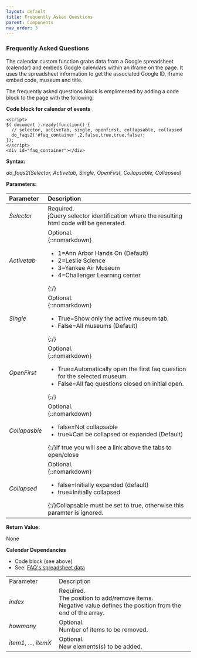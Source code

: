 ```yaml
---
layout: default
title: Frequently Asked Questions
parent: Components
nav_order: 3
---
```


### Frequently Asked Questions

The calendar custom function grabs data from a Google spreadsheet (calendar) and embeds Google calendars within an iframe on the page.  It uses the spreadsheet information to get the associated Google ID, iframe embed code, museum and title.

The frequently asked questions block is emplimented by adding a code block to the page with the following:

**Code block for calendar of events**
```
<script>
$( document ).ready(function() { 
  // selector, activeTab, single, openfirst, collapsable, collapsed 
  do_faqs2('#faq_container',2,false,true,true,false);
});
</script>
<div id="faq_container"></div>
```

**Syntax:**

*do_faqs2(Selector, Activetab, Single, OpenFirst, Collapsable, Collapsed)*

**Parameters:**

| Parameter | Description |
| :-------- | :---------- |
| *Selector*  | Required.<br>jQuery selector identification where the resulting html code will be generated. |
| *Activetab* |Optional.<br>{::nomarkdown}<ul><li>1=Ann Arbor Hands On (Default)</li><li>2=Leslie Science</li><li>3=Yankee Air Museum</li><li>4=Challenger Learning center</li></ul>{:/}|
| *Single* |Optional.<br>{::nomarkdown}<ul><li>True=Show only the active museum tab.</li><li>False=All museums (Default)</li></ul>{:/}|
| *OpenFirst* |Optional.<br>{::nomarkdown}<ul><li>True=Automatically open the first faq question for the selected museum.</li><li>False=All faq questions closed on initial open.</li></ul>{:/}|
| *Collapasble* |Optional.<br>{::nomarkdown}<ul><li>false=Not collapsable</li><li>true=Can be collapsed or expanded (Default)</li></ul>{:/}If true you will see a link above the tabs to open/close|
| *Collapsed* |Optional.<br>{::nomarkdown}<ul><li>false=Initially expanded (default)</li><li>true=Initially collapsed</li></ul>{:/}Collapsable must be set to true, otherwise this paramter is ignored.|

**Return Value:**

None


**Calendar Dependancies**
- Code block (see above)
- See: [FAQ's spreadsheet data]({{site.mybase}}/spreadsheets/faq.html)

<table class="ws-table-all notranslate"> 
  <tbody>
    <tr>
     <td style="width:120px">Parameter</td>
     <td>Description</td>
    </tr>
    <tr>
      <td><em>index</em></td>
      <td>Required.<br>The position to add/remove items.<br>Negative value defines the position from the end of the array.</td>
    </tr>
    <tr class="w3-white">
      <td><em>howmany</em></td>
      <td>Optional.<br>Number of items to be removed.</td>
    </tr>
      <tr>
      <td><em>item1</em>, ..., <em>itemX</em></td>
      <td>Optional.<br>New elements(s) to be added.</td>
    </tr>
  </tbody>
</table>

